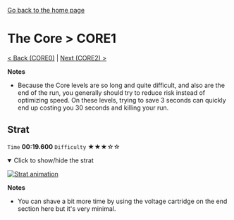 [Go back to the home page](https://github.com/Doublevil/scbspeedrun)

# The Core > CORE1

[< Back (CORE0)](https://github.com/Doublevil/scbspeedrun/blob/main/levels/CORE/CORE0.md) | [Next (CORE2) >](https://github.com/Doublevil/scbspeedrun/blob/main/levels/CORE/CORE2.md)

**Notes**
- Because the Core levels are so long and quite difficult, and also are the end of the run, you generally should try to reduce risk instead of optimizing speed. On these levels, trying to save 3 seconds can quickly end up costing you 30 seconds and killing your run.

## Strat

`Time` **00:19.600** `Difficulty` ★★★☆☆
<details open>
  <summary>Click to show/hide the strat</summary>

  [![Strat animation](https://github.com/Doublevil/scbspeedrun/blob/main/media/levels/CORE/CORE1_Strat.webp)](https://github.com/Doublevil/scbspeedrun/blob/main/media/levels/CORE/CORE1_Strat.mp4)

  **Notes**
  - You can shave a bit more time by using the voltage cartridge on the end section here but it's very minimal.
</details>
